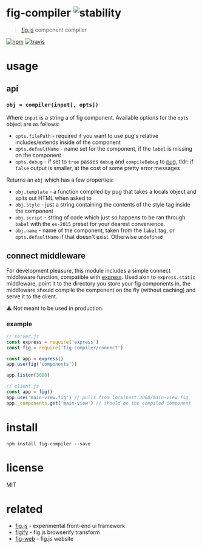 # fig-compiler ![stability](https://img.shields.io/badge/stability-experimental-orange.svg)
> [fig.js](http://github.com/nikersify/fig) component compiler

[![npm](https://img.shields.io/npm/v/fig-compiler.svg)](https://www.npmjs.com/package/fig-compiler)
[![travis](https://travis-ci.org/nikersify/fig-compiler.svg?branch=master)](https://travis-ci.org/nikersify/fig-compiler)

# usage

## api

### `obj = compiler(input[, opts])`

Where `input` is a string a of fig component. Available options for the `opts` object are as follows:

- `opts.filePath` - required if you want to use pug's relative includes/extends inside of the component
- `opts.defaultName` - name set for the component, if the `label` is missing on the component
- `opts.debug` - if set to `true` passes `debug` and `compileDebug` to [pug](https://pugjs.org/api/reference.html), tldr: if `false` output is smaller, at the cost of some pretty error messages

Returns an `obj` which has a few properties:

- `obj.template` - a function compiled by pug that takes a locals object and spits out HTML when asked to
- `obj.style` - just a string containing the contents of the style tag inside the component
- `obj.script` - string of code which just so happens to be ran through `babel` with the `es-2015` preset for your dearest convenience.
- `obj.name` - name of the component, taken from the `label` tag, or `opts.defaultName` if that doesn't exist. Otherwise `undefined`

## connect middleware

For development pleasure, this module includes a simple connect middleware function, compatible with [express](https://expressjs.com/). Used akin to `express.static` middleware, point it to the directory you store your fig components in, the middleware should compile the component on the fly (without caching) and serve it to the client.

:warning: Not meant to be used in production.

### example

```js
// server.js
const express = require('express')
const fig = require('fig-compiler/connect')

const app = express()
app.use(fig('components'))

app.listen(3000)

// client.js
const app = fig()
app.use('main-view.fig') // pulls from localhost:3000/main-view.fig
app._components.get('main-view') // should be the compiled component
```

# install

`npm install fig-compiler --save`

# license

MIT

# related

- [fig.js](https://github.com/nikersify/fig) - experimental front-end ui framework
- [figify](https://github.com/nikersify/figify) - fig.js browserify transform
- [fig-web](https://github.com/nikersify/fig-web) - fig.js website
